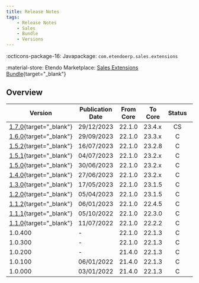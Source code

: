 ```yaml
---
title: Release Notes
tags:
    - Release Notes
    - Sales
    - Bundle
    - Versions
---
```

:octicons-package-16: Javapackage: `com.etendoerp.sales.extensions`

:material-store: Etendo Marketplace:  [Sales Extensions Bundle](https://marketplace.etendo.cloud/#/product-details?module=22CF01FC620140A6AA92CF550EB8DA36){target="_blank"}

## Overview

| Version | Publication Date | From Core | To Core | Status | GitHub |
| --- | --- | --- | --- | :---: | :---: |
| [1.7.0](https://github.com/etendosoftware/com.etendoerp.sales.extensions/releases/tag/1.7.0){target="_blank"} | 29/12/2023 | 22.1.0 | 23.4.x | CS | :white_check_mark: |
| [1.6.0](https://github.com/etendosoftware/com.etendoerp.sales.extensions/releases/tag/1.6.0){target="_blank"} | 29/09/2023 | 22.1.0 | 23.3.x | C | :white_check_mark: |
| [1.5.2](https://github.com/etendosoftware/com.etendoerp.sales.extensions/releases/tag/1.5.2){target="_blank"} | 16/07/2023 | 22.1.0 | 23.2.8 | C | :white_check_mark: |
| [1.5.1](https://github.com/etendosoftware/com.etendoerp.sales.extensions/releases/tag/1.5.1){target="_blank"} | 04/07/2023 | 22.1.0 | 23.2.x | C | :white_check_mark: |
| [1.5.0](https://github.com/etendosoftware/com.etendoerp.sales.extensions/releases/tag/1.5.0){target="_blank"} | 30/06/2023 | 22.1.0 | 23.2.x | C | :white_check_mark: |
| [1.4.0](https://github.com/etendosoftware/com.etendoerp.sales.extensions/releases/tag/1.4.0){target="_blank"} | 27/06/2023 | 22.1.0 | 23.2.x | C | :white_check_mark: |
| [1.3.0](https://github.com/etendosoftware/com.etendoerp.sales.extensions/releases/tag/1.3.0){target="_blank"} | 17/05/2023 | 22.1.0 | 23.1.5 | C | :white_check_mark: |
| [1.2.0](https://github.com/etendosoftware/com.etendoerp.sales.extensions/releases/tag/v1.2.0){target="_blank"} | 05/04/2023 | 22.1.0 | 23.1.5 | C	| |
| [1.1.2](https://github.com/etendosoftware/com.etendoerp.sales.extensions/releases/tag/v1.1.2){target="_blank"} | 06/01/2023 | 22.1.0 | 22.4.5 | C | |
| [1.1.1](https://github.com/etendosoftware/com.etendoerp.sales.extensions/releases/tag/v1.1.1){target="_blank"} | 05/10/2022 | 22.1.0 | 22.3.0 | C | |
| [1.1.0](https://github.com/etendosoftware/com.etendoerp.sales.extensions/releases/tag/v1.1.2){target="_blank"} | 11/07/2022 | 22.1.0 | 22.2.2 | C | |
| 1.0.400 | - | 22.1.0 | 22.1.3 | C | |
| 1.0.300 | - | 22.1.0 | 22.1.3 | C | |
| 1.0.200 | - | 21.4.0 | 22.1.3 | C | |
| 1.0.100 | 06/01/2022 | 21.4.0 | 22.1.3 | C | |
| 1.0.000 | 03/01/2022 | 21.4.0 | 22.1.3 | C | |

